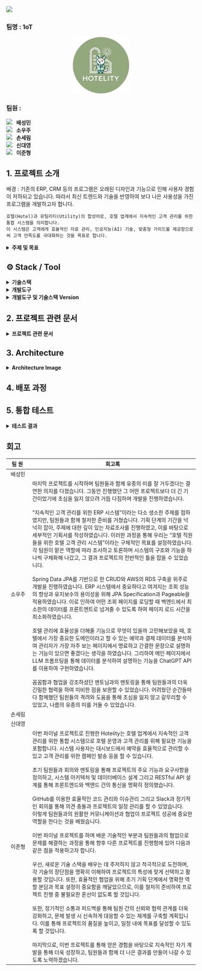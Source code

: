 <img src="https://capsule-render.vercel.app/api?type=waving&color=auto&height=200&section=header&text=Hotelity&fontSize=80&fontColor=ffffff" />
<p align="center"></p>

###  팀명 : 1oT

<div align="center">
 <img src="https://github.com/1oT-organization/hotelity-infra/blob/b3c4d32ff6102f6d74b3aa720e821e11af1a8365/img/hotelity_logo.png" height=150;/>
</div>

###  팀원 :

[<img src="https://img.shields.io/badge/Github-Link-FFE482?logo=Github">](https://github.com/mini-xi) <strong>&nbsp;&nbsp;배성민</strong> <br>
[<img src="https://img.shields.io/badge/Github-Link-FF0000?logo=Github">](https://github.com/helloItsUniverse) <strong>&nbsp;&nbsp;소우주</strong> <br>
[<img src="https://img.shields.io/badge/Github-Link-EB99FF?logo=Github">](https://github.com/bucky1005) <strong>&nbsp;&nbsp;손세림</strong> <br>
[<img src="https://img.shields.io/badge/Github-Link-2C633B?logo=Github">](https://github.com/DYShin1) <strong>&nbsp;&nbsp;신대영</strong> <br>
[<img src="https://img.shields.io/badge/Github-Link-3D3A61?logo=Github">](https://github.com/jhlee6515) <strong>&nbsp;&nbsp;이준형</strong> <br>

## 1. 프로젝트 소개

배경 : 기존의 ERP, CRM 등의 프로그램은 오래된 디자인과 기능으로 인해 사용자 경험이 저하되고 있습니다. 따라서 최신 트렌드와 기술을 반영하여 보다 나은 사용성을 가진 프로그램을 개발하고자 합니다.
<br>
```
호텔(Hotel)과 유틸리티(Utility)의 합성어로, 호텔 업계에서 지속적인 고객 관리를 위한 통합 시스템을 의미합니다.
이 시스템은 고객에게 효율적인 자료 관리, 인공지능(AI) 기술, 맞춤형 가이드를 제공함으로써 고객 만족도를 극대화하는 것을 목표로 합니다.
```
<details><summary><b>주제 및 목표</b></summary>

> 주제 : 지속적인 고객 관리를 위한 시스템
<br>

> 목표 : <br> 1. 사용자에게 친화적인 UI/UX 설계 <br> 2. AI도입으로 업무 효율성 증가 <br> 3. 가이드 제공으로 업무 중단 최소화 <br> 4. 효율적인 고객 관리 <br> 5. 실시간 성능 측정 및 분석 <br> 6. 자료 관리

</details>

## ⚙️ Stack / Tool

<details><summary><b>기술스택</b></summary>

<div align="center">

|SpringBoot|SpringSecurity|Vue|HTML|CSS|JavaScript|MariaDB|Spring Data JPA|Bootstrap|
|---|---|---|---|---|---|---|---|---|
|<img src="https://img.shields.io/badge/Spring Boot-6DB33F?style=for-the-badge&logo=Spring Boot&logoColor=white">|<img src="https://img.shields.io/badge/Spring Security-6DB33F?style=for-the-badge&logo=Spring Security&logoColor=white">|<img src="https://img.shields.io/badge/Vue-4FC08D?style=for-the-badge&logo=Vue.js&logoColor=white">|<img src="https://img.shields.io/badge/HTML-E34F26?style=for-the-badge&logo=HTML5&logoColor=white">|<img src="https://img.shields.io/badge/CSS-1572B6?style=for-the-badge&logo=CSS3&logoColor=white">|<img src="https://img.shields.io/badge/JavaScript-F7DE1E?style=for-the-badge&logo=JavaScript&logoColor=white">|<img src="https://img.shields.io/badge/MariaDB-003545?style=for-the-badge&logo=MariaDB&logoColor=white">|<img src="https://img.shields.io/badge/Spring Data JPA-6DB33F?style=for-the-badge">|<img src="https://img.shields.io/badge/Bootstrap-7952B3?style=for-the-badge&logo=Bootstrap&logoColor=white">|

|Jenkins|Kubernetis|Docker|Redis|Grafana|Prometheus|ngrok|Json Web Tokens|
|---|---|---|---|---|---|---|---|
|<img src="https://img.shields.io/badge/Jenkins-D24939?style=for-the-badge&logo=Jenkins&logoColor=white">|<img src="https://img.shields.io/badge/Kubernetes-326CE5?style=for-the-badge&logo=Kubernetes&logoColor=white">|<img src="https://img.shields.io/badge/Docker-2496ED?style=for-the-badge&logo=Docker&logoColor=white">|<img src="https://img.shields.io/badge/Redis-DC382D?style=for-the-badge&logo=Redis&logoColor=white">|<img src="https://img.shields.io/badge/Grafana-F46800?style=for-the-badge&logo=Grafana&logoColor=white">|<img src="https://img.shields.io/badge/Prometheus-E6522C?style=for-the-badge&logo=Prometheus&logoColor=white">|<img src="https://img.shields.io/badge/ngrok-1F1E37?style=for-the-badge&logo=ngrok&logoColor=white">|<img src="https://img.shields.io/badge/JSON Web Tokens-000000?style=for-the-badge&logo=JSON Web Tokens&logoColor=white">|
</div>

</details>

<details><summary><b>개발도구</b></summary>

<div align="center">

|IntelliJ IDEA|Visual Studio|HeidiSQL|Figma|GitHub|Slack|
|---|---|---|---|---|---|
|<img src="https://img.shields.io/badge/IntelliJ IDEA-000000?style=for-the-badge&logo=IntelliJ IDEA&logoColor=white">|<img src="https://img.shields.io/badge/Visual Studio-007ACC?style=for-the-badge&logo=Visual Studio Code&logoColor=white">|<img src="https://img.shields.io/badge/HeidiSQL-6DB33F?style=for-the-badge">|<img src="https://img.shields.io/badge/Figma-F24E1E?style=for-the-badge&logo=Figma&logoColor=white">|<img src="https://img.shields.io/badge/GitHub-181717?style=for-the-badge&logo=GitHub&logoColor=white">|<img src="https://img.shields.io/badge/Slack-4A154B?style=for-the-badge&logo=Slack&logoColor=white">|
</div>
<br>

</details>

<details>
<summary><b>개발도구 및 기술스택 Version</b></summary>
 
- Java17
- Spring 3.2.4
- Gradle 8.5+
- Spring Security 6
- Jwt 0.11.5
- CSS 3
- HTML 5
- Bootstrap 5
- Kubernetis 1.29.1
- Docker 25.0.3
- Jasypt 3.0.5
- J soup 1.17.2
</details>

## 2. 프로젝트 관련 문서
<details>
<summary><b>프로젝트 관련 문서</b></summary>
  
[1. WBS](https://docs.google.com/spreadsheets/d/1nIMcXA5wvR99ZwuX6Gx1To4bg2wPHJF_zwTAuSmr3-A/edit?gid=1444080875#gid=1444080875) <br><br>
[2. 요구사항 명세서](https://docs.google.com/spreadsheets/d/1nIMcXA5wvR99ZwuX6Gx1To4bg2wPHJF_zwTAuSmr3-A/edit?gid=0#gid=0) <br><br>
[3. API 명세서](https://docs.google.com/spreadsheets/d/1nIMcXA5wvR99ZwuX6Gx1To4bg2wPHJF_zwTAuSmr3-A/edit?gid=1876309897#gid=1876309897) <br><br>
[4. Modeling](https://www.notion.so/DB-DDL-DML-DA-Modeler5-73618059dbae4fc8b633685dd139ac74?pvs=4) <br><br>
[5. 단위 테스트 결과서](https://docs.google.com/spreadsheets/d/1nIMcXA5wvR99ZwuX6Gx1To4bg2wPHJF_zwTAuSmr3-A/edit?gid=1864668365#gid=1864668365) <br><br>
[6. Storyboard](https://docs.google.com/presentation/d/1fFkUNXekWkG8kKijYO7SF2k90IW9AAv20bGaDZq1ods/edit#slide=id.g2d182c3161f_1_123) <br><br>
[7. 화면설계서](https://app.visily.ai/projects/a1b383a3-77c1-4991-9fc2-f75dbed802e4/boards/903886)<br><br>
[8. UI/UX 테스트]() <br><br>

  
</details>

## 3. Architecture
<details>
<summary><b>Architecture Image</b></summary>

<img src="https://github.com/1oT-organization/hotelity-infra/blob/b3c4d32ff6102f6d74b3aa720e821e11af1a8365/img/hotelity_architecture.png"/>

</details>

## 4. 배포 과정

## 5. 통합 테스트

<details><summary><b>테스트 결과</b></summary>

[통합 테스트 결과서](https://docs.google.com/spreadsheets/d/1nIMcXA5wvR99ZwuX6Gx1To4bg2wPHJF_zwTAuSmr3-A/edit?gid=1620676381#gid=1620676381) <br><br>

</details>


## 회고

|&nbsp;&nbsp;팀&nbsp;원&nbsp;&nbsp;&nbsp;|회고록|
|:---:|---|
|배성민||
|소우주|마지막 프로젝트를 시작하며 팀원들과 함께 유종의 미를 잘 거두겠다는 결연한 의지를 다졌습니다. 그동안 진행했던 그 어떤 프로젝트보다 더 긴 기간이었기에 초심을 잃지 않으려 거듭 다짐하며 개발을 진행하였습니다.<br><br>“지속적인 고객 관리를 위한 ERP 시스템”이라는 다소 생소한 주제를 접하였지만, 팀원들과 함께 철저한 준비를 거쳤습니다. 기획 단계의 기간을 넉넉히 잡아, 주제에 대한 깊이 있는 자료조사를 진행하였고, 이를 바탕으로 세부적인 기획서를 작성하였습니다. 이러한 과정을 통해 우리는 “호텔 직원들을 위한 호텔 고객 관리 시스템”이라는 구체적인 목표를 설정하였습니다. 각 팀원이 맡은 역할에 따라 조사하고 토론하며 시스템의 구조와 기능을 하나씩 구체화해 나갔고, 그 결과 프로젝트의 전반적인 틀을 잡을 수 있었습니다. <br><br>Spring Data JPA를 기반으로 한 CRUD와 AWS의 RDS 구축을 위주로 개발을 진행하였습니다. ERP 시스템에서 중요하다고 여겨지는 조회 성능의 향상과 유지보수의 용이성을 위해 JPA Specification과 Pageable을 적용하였습니다. 이로 인하여 어떤 조회 페이지를 로딩할 때 백엔드에서 최소한의 데이터를 프론트엔트로 넘겨줄 수 있도록 하여 페이지 로드 시간을 최소화하였습니다.<br><br>호텔 관리에 효율성을 더해줄 기능으로 무엇이 있을까 고민해보았을 때, 호텔에서 가장 중요한 도메인이라고 할 수 있는 예약과 결제 데이터를 분석하여 관리자가 가장 자주 보는 페이지에서 명료하고 간결한 문장으로 설명하는 기능이 있으면 좋겠다는 생각을 하였습니다. 그리하여 메인 페이지에서 LLM 프롬프팅을 통해 데이터를 분석하여 설명하는 기능을 ChatGPT API를 이용하여 구현하였습니다.<br><br>꼼꼼함과 협업을 강조하셨던 멘토님과의 멘토링을 통해 팀원들과의 더욱 긴밀한 협력을 하여 미비한 점을 보완할 수 있었습니다. 어려웠던 순간들마다 함께했던 팀원들의 격려와 도움을 통해 초심을 잃지 않고 갈무리할 수 있었고, 나름의 유종의 미를 거둘 수 있었습니다.|
|손세림||
|신대영||
|이준형|이번 파이널 프로젝트로 진행한 Hotelity는 호텔 업계에서 지속적인 고객 관리를 위한 통합 시스템으로 호텔 운영과 고객 관리를 위해 필요한 기능을 포함합니다. 시스템 사용자는 대시보드에서 예약을 효율적으로 관리할 수 있고 고객 관리를 위한 캠페인 발송 등을 할 수 있습니다.<br><br>초기 팀원들과 회의와 멘토링을 통해 프로젝트의 주요 기능과 요구사항을 정의하고, 시스템 아키텍처 및 데이터베이스 설계 그리고 RESTful API 설계를 통해 프론트엔드와 백엔드 간의 통신을 명확히 정의했습니다.<br><br>GitHub를 이용한 효율적인 코드 관리와 이슈관리 그리고 Slack과 정기적인 회의를 통해 의견 충돌과 프로젝트의 일정 관리를 할 수 있었습니다.<br>이렇게 팀원들과의 원활한 커뮤니케이션과 협업이 프로젝트 성공에 중요한 역할을 한다는 것을 배웠습니다.<br><br>이번 파이널 프로젝트를 하며 배운 기술적인 부분과 팀원들과의 협업으로 문제를 해결하는 과정을 통해 향후 다른 프로젝트를 진행함에 있어 다음과 같은 점을 적용하고자 합니다.<br><br>우선, 새로운 기술 스택을 배우는 데 주저하지 않고 적극적으로 도전하며, 각 기술의 장단점을 명확히 이해하여 프로젝트의 특성에 맞게 선택하고 활용할 것입니다. 또한, 효율적인 협업을 위해 초기 기획 단계에서 명확한 역할 분담과 목표 설정이 중요함을 깨달았으므로, 이를 철저히 준비하여 프로젝트 진행 중 불필요한 혼선이 없도록 할 것입니다.<br><br>또한, 정기적인 소통과 피드백을 통해 팀원 간의 신뢰와 협력 관계를 더욱 강화하고, 문제 발생 시 신속하게 대응할 수 있는 체계를 구축할 계획입니다. 이를 통해 프로젝트의 품질을 높이고, 일정 내에 목표를 달성할 수 있도록 할 것입니다.<br><br>마지막으로, 이번 프로젝트를 통해 얻은 경험을 바탕으로 지속적인 자기 계발을 통해 더욱 성장하고, 팀원들과 함께 더 나은 결과를 만들어 나갈 수 있도록 노력하겠습니다.|
